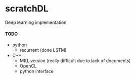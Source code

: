 # scratchDL
Deep learning implementation


#### TODO

- python
  - recurrent (done LSTM)
- C++
  - MKL version (really difficult due to lack of documents)
  - OpenCL
  - python interface
